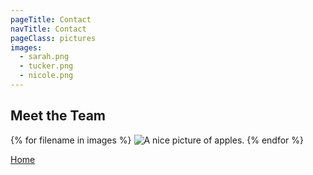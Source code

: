 ```yaml
---
pageTitle: Contact
navTitle: Contact
pageClass: pictures
images:
  - sarah.png
  - tucker.png
  - nicole.png
---
```

## Meet the Team

{% for filename in images %}
<img src="/img/{{ filename }}" alt="A nice picture of apples." srcset="">
{% endfor %}

[Home](/)
